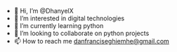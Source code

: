 - 👋 Hi, I’m @DhanyelX
- 👀 I’m interested in digital technologies 
- 🌱 I’m currently learning python 
- 💞️ I’m looking to collaborate on python projects 
- 📫 How to reach me danfranciseghiemhe@gmail.com

<!---
DhanyelX/DhanyelX is a ✨ special ✨ repository because its `README.md` (this file) appears on your GitHub profile.
You can click the Preview link to take a look at your changes.
--->
